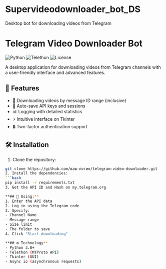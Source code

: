 # Supervideodownloader_bot_DS
Desktop bot for downloading videos from Telegram
# Telegram Video Downloader Bot

![Python](https://img.shields.io/badge/python-3.8+-blue.svg)
![Telethon](https://img.shields.io/badge/telethon-1.25+-green.svg)
![License](https://img.shields.io/badge/license-MIT-orange.svg)

A desktop application for downloading videos from Telegram channels with a user-friendly interface and advanced features.

## 🌟 Features

- 📁 Downloading videos by message ID range (inclusive)
- 💾 Auto-save API keys and sessions
- 📊 Logging with detailed statistics
- ⚡ Intuitive interface on Tkinter
- 🔒 Two-factor authentication support

## 🛠 Installation

1. Clone the repository:
```bash
git clone https://github.com/ваш-логин/telegram-video-downloader.git
2. Install the dependencies:
```bash
pip install -r requirements.txt
3. Get the API ID and Hash on my.telegram.org

**## 🚀 Using:**
1. Enter the API data
2. Log in using the Telegram code
3. Specify:
- Channel Name
- Message range
- Size limit
- The folder to save
4. Click "Start downloading"

**## ⚙️ Technology**
- Python 3.8+
- Telethon (MTProto API)
- Tkinter (GUI)
- Async io (asynchronous requests)
